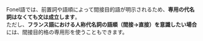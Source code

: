 Fonel語では、前置詞や語順によって間接目的語が明示されるため、**専用の代名詞はなくても文は成立します**。  
ただし、**フランス語における人称代名詞の語順（間接→直接）を意識したい場合**には、間接目的格の専用形を使うこともできます。
